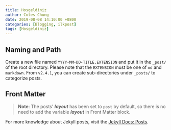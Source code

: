 ```yaml
---
title: Hosgeldiniz
author: Cotes Chung
date: 2019-08-08 14:10:00 +0800
categories: [Blogging, ilkpost]
tags: [Hosgeldiniz]
---
```


## Naming and Path

Create a new file named `YYYY-MM-DD-TITLE.EXTENSION` and put it in the `_post/` of the root directory. Please note that the `EXTENSION` must be one of `md` and `markdown`. From `v2.4.1`, you can create sub-directories under `_posts/` to categorize posts.

## Front Matter


> **Note**: The posts' ***layout*** has been set to `post` by default, so there is no need to add the variable ***layout*** in Front Matter block.


For more knowledge about Jekyll posts, visit the [Jekyll Docs: Posts](https://jekyllrb.com/docs/posts/).
